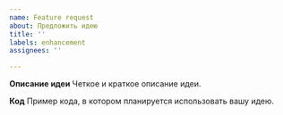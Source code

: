 ```yaml
---
name: Feature request
about: Предложить идею
title: ''
labels: enhancement
assignees: ''

---
```


**Описание идеи**
Четкое и краткое описание идеи.

**Код**
Пример кода, в котором планируется использовать вашу идею.

```js

```
